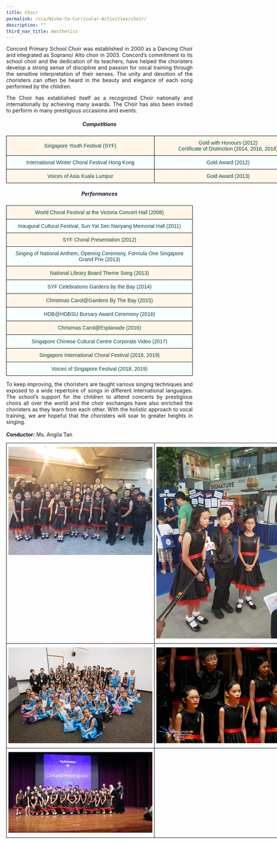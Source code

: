 ```yaml
---
title: Choir
permalink: /cca/Niche-Co-Curricular-Activities/choir/
description: ""
third_nav_title: Aesthetics
---
```

<p style="text-align:justify">Concord Primary School Choir was established in 2000 as a Dancing Choir and integrated as Soprano/ Alto choir in 2003. Concord’s commitment to its school choir and the dedication of its teachers, have helped the choristers develop a strong sense of discipline and passion for vocal training through the sensitive interpretation of their senses. The unity and devotion of the choristers can often be heard in the beauty and elegance of each song performed by the children.

</p><p style="text-align:justify">The Choir has established itself as a recognized Choir nationally and internationally by achieving many awards. The Choir has also been invited to perform in many prestigious occasions and events.

</p><center><h5>Competitions</h5></center>

<style type="text/css">
.tg  {border-collapse:collapse;border-spacing:0;margin:0px auto;}
.tg td{border-color:black;border-style:solid;border-width:1px;font-family:Arial, sans-serif;font-size:14px;
  overflow:hidden;padding:10px 5px;word-break:normal;}
.tg th{border-color:black;border-style:solid;border-width:1px;font-family:Arial, sans-serif;font-size:14px;
  font-weight:normal;overflow:hidden;padding:10px 5px;word-break:normal;}
.tg .tg-f8hf{background-color:#F8FFFF;color:#0C463A;text-align:center;vertical-align:middle}
.tg .tg-muik{background-color:#FFF6E8;color:#0C463A;text-align:center;vertical-align:middle}
</style>
<table class="tg" style="undefined;table-layout: fixed; width: 800px">
<colgroup>
<col style="width: 400px">
<col style="width: 400px">
</colgroup>
<tbody>
  <tr>
    <td class="tg-muik"><span style="color:#0C463A;background-color:transparent">Singapore Youth Festival (SYF)</span><br></td>
    <td class="tg-muik"><span style="color:#0C463A;background-color:transparent">Gold with Honours (2012)</span><br><span style="color:#0C463A;background-color:transparent">Certificate of Distinction (2014, 2016, 2018)</span><br></td>
  </tr>
  <tr>
    <td class="tg-f8hf"><span style="color:#0C463A;background-color:transparent">International Winter Choral Festival Hong Kong</span><br></td>
    <td class="tg-f8hf"><span style="color:#0C463A;background-color:transparent">Gold Award (2012)</span><br></td>
  </tr>
  <tr>
    <td class="tg-muik"><span style="color:#0C463A;background-color:transparent">Voices of Asia Kuala Lumpur</span><br></td>
    <td class="tg-muik"><span style="color:#0C463A;background-color:transparent">Gold Award (2013)</span></td>
  </tr>
</tbody>
</table>

<center><h5>Performances</h5></center>

<style type="text/css">
.tg  {border-collapse:collapse;border-spacing:0;margin:0px auto;}
.tg td{border-color:black;border-style:solid;border-width:1px;font-family:Arial, sans-serif;font-size:14px;
  overflow:hidden;padding:10px 5px;word-break:normal;}
.tg th{border-color:black;border-style:solid;border-width:1px;font-family:Arial, sans-serif;font-size:14px;
  font-weight:normal;overflow:hidden;padding:10px 5px;word-break:normal;}
.tg .tg-f8hf{background-color:#F8FFFF;color:#0C463A;text-align:center;vertical-align:middle}
.tg .tg-muik{background-color:#FFF6E8;color:#0C463A;text-align:center;vertical-align:middle}
</style>
<table class="tg">
<tbody>
  <tr>
    <td class="tg-muik"><span style="color:#0C463A;background-color:transparent">World Choral Festival at the Victoria Concert Hall (2008)</span><br></td>
  </tr>
  <tr>
    <td class="tg-f8hf"><span style="color:#0C463A;background-color:transparent">Inaugural Cultural Festival, Sun Yat Sen Nanyang Memorial Hall (2011)</span><br></td>
  </tr>
  <tr>
    <td class="tg-muik"><span style="color:#0C463A;background-color:transparent">SYF Choral Presentation (2012)</span><br></td>
  </tr>
  <tr>
    <td class="tg-f8hf"><span style="color:#0C463A;background-color:transparent">Singing of National Anthem, Opening Ceremony, Formula One Singapore Grand Prix (2013)</span><br></td>
  </tr>
  <tr>
    <td class="tg-muik"><span style="color:#0C463A;background-color:transparent">National Library Board Theme Song (2013)</span><br></td>
  </tr>
  <tr>
    <td class="tg-f8hf"><span style="color:#0C463A;background-color:transparent">SYF Celebrations Gardens by the Bay (2014)</span><br></td>
  </tr>
  <tr>
    <td class="tg-muik"><span style="color:#0C463A;background-color:transparent">Christmas Carol@Gardens By The Bay (2015)</span><br></td>
  </tr>
  <tr>
    <td class="tg-f8hf"><span style="color:#0C463A;background-color:transparent">HDB@HDBSU Bursary Award Ceremony (2016)</span><br></td>
  </tr>
  <tr>
    <td class="tg-muik"><span style="color:#0C463A;background-color:transparent">Christmas Carol@Esplanade (2016)</span><br></td>
  </tr>
  <tr>
    <td class="tg-f8hf"><span style="color:#0C463A;background-color:transparent">Singapore Chinese Cultural Centre Corporate Video (2017)</span><br></td>
  </tr>
  <tr>
    <td class="tg-muik"><span style="color:#0C463A;background-color:transparent">Singapore International Choral Festival (2018, 2019)</span><br></td>
  </tr>
  <tr>
    <td class="tg-f8hf"><span style="color:#0C463A;background-color:transparent">Voices of Singapore Festival (2018, 2019)</span></td>
  </tr>
</tbody>
</table>

<p style="text-align:justify">To keep improving, the choristers are taught various singing techniques and exposed to a wide repertoire of songs in different international languages. The school’s support for the children to attend concerts by prestigious choirs all over the world and the choir exchanges have also enriched the choristers as they learn from each other. With the holistic approach to vocal training, we are hopeful that the choristers will soar to greater heights in singing.
<br><br>
<b>Conductor:</b> Ms. Angila Tan

<style type="text/css">
.tg  {border-collapse:collapse;border-spacing:0;margin:0px auto;}
.tg td{border-color:black;border-style:solid;border-width:1px;font-family:Arial, sans-serif;font-size:14px;
  overflow:hidden;padding:10px 5px;word-break:normal;}
.tg th{border-color:black;border-style:solid;border-width:1px;font-family:Arial, sans-serif;font-size:14px;
  font-weight:normal;overflow:hidden;padding:10px 5px;word-break:normal;}
.tg .tg-0lax{text-align:left;vertical-align:top}
</style>
<table class="tg" style="undefined;table-layout: fixed; width: 800px">
<colgroup>
<col style="width: 400px">
<col style="width: 400px">
</colgroup>
<tbody>
  <tr>
    <td class="tg-0lax"><img src="/images/ch1.jpeg"></td>
    <td class="tg-0lax"><img src="/images/ch2.jpeg"></td>
  </tr>
  <tr>
    <td class="tg-0lax"><img src="/images/ch3.jpeg"></td>
    <td class="tg-0lax"><img src="/images/ch4.jpeg"></td>
  </tr>
  <tr>
    <td class="tg-0lax"><img src="/images/ch5.jpeg"></td>
    <td class="tg-0lax"></td>
  </tr>
</tbody>
</table></p>